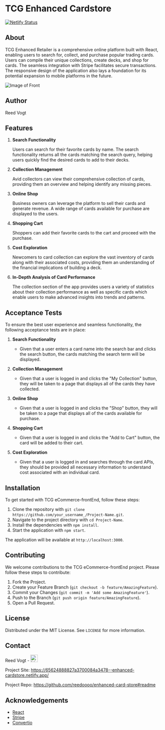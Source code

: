 # TCG Enhanced Cardstore

[![Netlify Status](https://api.netlify.com/api/v1/badges/958aa5a1-dc96-4fc5-910b-b8274ddfbdd6/deploy-status)](https://app.netlify.com/sites/enhanced-cardstore/deploys)

## About

TCG Enhanced Retailer is a comprehensive online platform built with React, enabling users to search for, collect, and purchase popular trading cards. Users can compile their unique collections, create decks, and shop for cards. The seamless integration with Stripe facilitates secure transactions. The responsive design of the application also lays a foundation for its potential expansion to mobile platforms in the future.

![Image of Front](https://github.com/reedoooo/enhanced-card-store/raw/c24679dcb33207a7868f3395a681dfcfee7b77c9/public/screenshot.png)

## Author

Reed Vogt

## Features

1. **Search Functionality**

   Users can search for their favorite cards by name. The search functionality returns all the cards matching the search query, helping users quickly find the desired cards to add to their decks.

2. **Collection Management**

   Avid collectors can view their comprehensive collection of cards, providing them an overview and helping identify any missing pieces.

3. **Online Shop**

   Business owners can leverage the platform to sell their cards and generate revenue. A wide range of cards available for purchase are displayed to the users.

4. **Shopping Cart**

   Shoppers can add their favorite cards to the cart and proceed with the purchase.

5. **Cost Exploration**

   Newcomers to card collection can explore the vast inventory of cards along with their associated costs, providing them an understanding of the financial implications of building a deck.

6. **In-Depth Analysis of Card Performance**

   The collection section of the app provides users a variety of statistics about their collection performance as well as specific cards which enable users to make advanced insights into trends and patterns.

## Acceptance Tests

To ensure the best user experience and seamless functionality, the following acceptance tests are in place:

1. **Search Functionality**

   - Given that a user enters a card name into the search bar and clicks the search button, the cards matching the search term will be displayed.

2. **Collection Management**

   - Given that a user is logged in and clicks the "My Collection" button, they will be taken to a page that displays all of the cards they have collected.

3. **Online Shop**

   - Given that a user is logged in and clicks the "Shop" button, they will be taken to a page that displays all of the cards available for purchase.

4. **Shopping Cart**

   - Given that a user is logged in and clicks the "Add to Cart" button, the card will be added to their cart.

5. **Cost Exploration**

   - Given that a user is logged in and searches through the card APIs, they should be provided all necessary information to understand cost associated with an individual card.

## Installation

To get started with TCG eCommerce-frontEnd, follow these steps:

1. Clone the repository with `git clone https://github.com/your_username_/Project-Name.git`.
2. Navigate to the project directory with `cd Project-Name`.
3. Install the dependencies with `npm install`.
4. Start the application with `npm start`.

The application will be available at `http://localhost:3000`.

## Contributing

We welcome contributions to the TCG eCommerce-frontEnd project. Please follow these steps to contribute:

1. Fork the Project.
2. Create your Feature Branch (`git checkout -b feature/AmazingFeature`).
3. Commit your Changes (`git commit -m 'Add some AmazingFeature'`).
4. Push to the Branch (`git push origin feature/AmazingFeature`).
5. Open a Pull Request.

## License

Distributed under the MIT License. See `LICENSE` for more information.

## Contact

Reed Vogt -
<a href="https://www.linkedin.com/in/reed-vogt-student/">
<img src="https://www.google.com/url?sa=i&url=https%3A%2F%2Fwww.flaticon.com%2Ffree-icon%2Flinkedin_174857&psig=AOvVaw1F9U7jlNJPTJpYUU2wdKLW&ust=1691527142102000&source=images&cd=vfe&opi=89978449&ved=0CBAQjRxqFwoTCPjpk-Wzy4ADFQAAAAAdAAAAABAJ" alt="LinkedIn" style="width:24px;height:24px;">
</a>

Project Site: <https://65624888827a3700084a3478--enhanced-cardstore.netlify.app/>

Project Repo: <https://github.com/reedoooo/enhanced-card-store#readme>

## Acknowledgements

- [React](https://reactjs.org/)
- [Stripe](https://stripe.com/)
- [Convertio](https://convertio.co/download/bde422f6082917756106e52b556e7245cfcfbe/)
